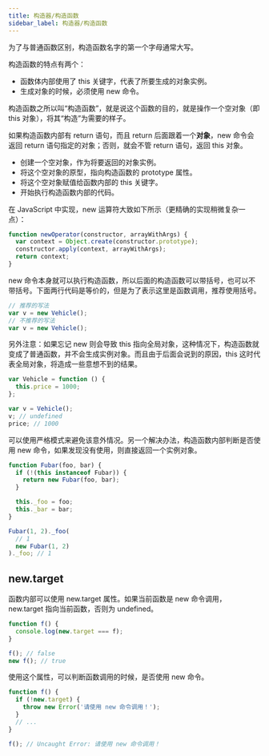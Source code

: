```yaml
---
title: 构造器/构造函数
sidebar_label: 构造器/构造函数
---
```


为了与普通函数区别，构造函数名字的第一个字母通常大写。

构造函数的特点有两个：

- 函数体内部使用了 this 关键字，代表了所要生成的对象实例。
- 生成对象的时候，必须使用 new 命令。

构造函数之所以叫“构造函数”，就是说这个函数的目的，就是操作一个空对象（即 this 对象），将其“构造”为需要的样子。

如果构造函数内部有 return 语句，而且 return 后面跟着一个**对象**，new 命令会返回 return 语句指定的对象；否则，就会不管 return 语句，返回 this 对象。

- 创建一个空对象，作为将要返回的对象实例。
- 将这个空对象的原型，指向构造函数的 prototype 属性。
- 将这个空对象赋值给函数内部的 this 关键字。
- 开始执行构造函数内部的代码。

在 JavaScript 中实现，new 运算符大致如下所示（更精确的实现稍微复杂一点）：

```js
function newOperator(constructor, arrayWithArgs) {
  var context = Object.create(constructor.prototype);
  constructor.apply(context, arrayWithArgs);
  return context;
}
```

new 命令本身就可以执行构造函数，所以后面的构造函数可以带括号，也可以不带括号。下面两行代码是等价的，但是为了表示这里是函数调用，推荐使用括号。

```js
// 推荐的写法
var v = new Vehicle();
// 不推荐的写法
var v = new Vehicle();
```

另外注意：如果忘记 new 则会导致 this 指向全局对象，这种情况下，构造函数就变成了普通函数，并不会生成实例对象。而且由于后面会说到的原因，this 这时代表全局对象，将造成一些意想不到的结果。

```js
var Vehicle = function () {
  this.price = 1000;
};

var v = Vehicle();
v; // undefined
price; // 1000
```

可以使用严格模式来避免该意外情况。另一个解决办法，构造函数内部判断是否使用 new 命令，如果发现没有使用，则直接返回一个实例对象。

```js
function Fubar(foo, bar) {
  if (!(this instanceof Fubar)) {
    return new Fubar(foo, bar);
  }

  this._foo = foo;
  this._bar = bar;
}

Fubar(1, 2)._foo(
  // 1
  new Fubar(1, 2)
)._foo; // 1
```

## new.target

函数内部可以使用 new.target 属性。如果当前函数是 new 命令调用，new.target 指向当前函数，否则为 undefined。

```js
function f() {
  console.log(new.target === f);
}

f(); // false
new f(); // true
```

使用这个属性，可以判断函数调用的时候，是否使用 new 命令。

```js
function f() {
  if (!new.target) {
    throw new Error('请使用 new 命令调用！');
  }
  // ...
}

f(); // Uncaught Error: 请使用 new 命令调用！
```
